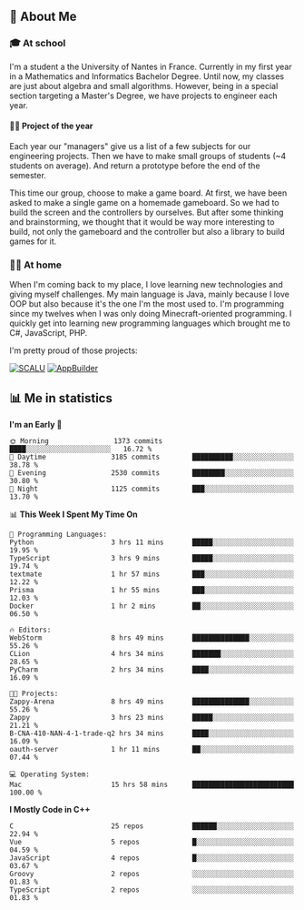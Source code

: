 ## 👀 About Me

### 🎓 At school

I'm a student a the University of Nantes in France. Currently in my first year in a Mathematics and Informatics Bachelor Degree. Until now, my classes are just about algebra and small algorithms. However, being in a special section targeting a Master's Degree, we have projects to engineer each year. 

#### 🔧🔬 Project of the year

Each year our "managers" give us a list of a few subjects for our engineering projects. Then we have to make small groups of students (~4 students on average). And return a prototype before the end of the semester.

This time our group, choose to make a game board. At first, we have been asked to make a single game on a homemade gameboard. So we had to build the screen and the controllers by ourselves. 
But after some thinking and brainstorming, we thought that it would be way more interesting to build, not only the gameboard and the controller but also a library to build games for it.

### 👨‍💻 At home

When I'm coming back to my place, I love learning new technologies and giving myself challenges. My main language is Java, mainly because I love OOP but also because it's the one I'm the most used to. I'm programming since my twelves when I was only doing Minecraft-oriented programming.  I quickly get into learning new programming languages which brought me to C#, JavaScript, PHP. 

I'm pretty proud of those projects:

[![SCALU](https://github-readme-stats.vercel.app/api/pin?username=renardfute&repo=SCALU)](https://github.com/renardfute/scalu)
[![AppBuilder](https://github-readme-stats.vercel.app/api/pin?username=pulsedev2&repo=AppBuilder)](https://github.com/pulsedev2/AppBuilder)

## 📊 Me in statistics
<!--START_SECTION:waka-->
**I'm an Early 🐤** 

```text
🌞 Morning                1373 commits        ████░░░░░░░░░░░░░░░░░░░░░   16.72 % 
🌆 Daytime                3185 commits        ██████████░░░░░░░░░░░░░░░   38.78 % 
🌃 Evening                2530 commits        ████████░░░░░░░░░░░░░░░░░   30.80 % 
🌙 Night                  1125 commits        ███░░░░░░░░░░░░░░░░░░░░░░   13.70 % 
```


📊 **This Week I Spent My Time On** 

```text
💬 Programming Languages: 
Python                   3 hrs 11 mins       █████░░░░░░░░░░░░░░░░░░░░   19.95 % 
TypeScript               3 hrs 9 mins        █████░░░░░░░░░░░░░░░░░░░░   19.74 % 
textmate                 1 hr 57 mins        ███░░░░░░░░░░░░░░░░░░░░░░   12.22 % 
Prisma                   1 hr 55 mins        ███░░░░░░░░░░░░░░░░░░░░░░   12.03 % 
Docker                   1 hr 2 mins         ██░░░░░░░░░░░░░░░░░░░░░░░   06.50 % 

🔥 Editors: 
WebStorm                 8 hrs 49 mins       ██████████████░░░░░░░░░░░   55.26 % 
CLion                    4 hrs 34 mins       ███████░░░░░░░░░░░░░░░░░░   28.65 % 
PyCharm                  2 hrs 34 mins       ████░░░░░░░░░░░░░░░░░░░░░   16.09 % 

🐱‍💻 Projects: 
Zappy-Arena              8 hrs 49 mins       ██████████████░░░░░░░░░░░   55.26 % 
Zappy                    3 hrs 23 mins       █████░░░░░░░░░░░░░░░░░░░░   21.21 % 
B-CNA-410-NAN-4-1-trade-q2 hrs 34 mins       ████░░░░░░░░░░░░░░░░░░░░░   16.09 % 
oauth-server             1 hr 11 mins        ██░░░░░░░░░░░░░░░░░░░░░░░   07.44 % 

💻 Operating System: 
Mac                      15 hrs 58 mins      █████████████████████████   100.00 % 
```

**I Mostly Code in C++** 

```text
C                        25 repos            ██████░░░░░░░░░░░░░░░░░░░   22.94 % 
Vue                      5 repos             █░░░░░░░░░░░░░░░░░░░░░░░░   04.59 % 
JavaScript               4 repos             █░░░░░░░░░░░░░░░░░░░░░░░░   03.67 % 
Groovy                   2 repos             ░░░░░░░░░░░░░░░░░░░░░░░░░   01.83 % 
TypeScript               2 repos             ░░░░░░░░░░░░░░░░░░░░░░░░░   01.83 % 
```




<!--END_SECTION:waka-->
